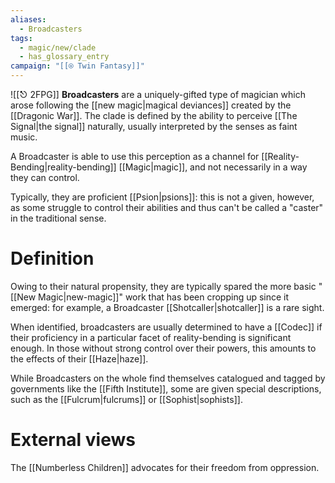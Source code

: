 ```yaml
---
aliases:
  - Broadcasters
tags:
  - magic/new/clade
  - has_glossary_entry
campaign: "[[⍟ Twin Fantasy]]"
---
```

![[⎋ 2FPG]]
**Broadcasters** are a uniquely-gifted type of magician which arose following the [[new magic|magical deviances]] created by the [[Dragonic War]]. The clade is defined by the ability to perceive [[The Signal|the signal]] naturally, usually interpreted by the senses as faint music. 

A Broadcaster is able to use this perception as a channel for [[Reality-Bending|reality-bending]] [[Magic|magic]], and not necessarily in a way they can control.

Typically, they are proficient [[Psion|psions]]: this is not a given, however, as some struggle to control their abilities and thus can't be called a "caster" in the traditional sense. 

# Definition

Owing to their natural propensity, they are typically spared the more basic "[[New Magic|new-magic]]" work that has been cropping up since it emerged: for example, a Broadcaster [[Shotcaller|shotcaller]] is a rare sight.

When identified, broadcasters are usually determined to have a [[Codec]] if their proficiency in a particular facet of reality-bending is significant enough. In those without strong control over their powers, this amounts to the effects of their [[Haze|haze]]. 

While Broadcasters on the whole find themselves catalogued and tagged by governments like the [[Fifth Institute]], some are given special descriptions, such as the [[Fulcrum|fulcrums]] or [[Sophist|sophists]].

# External views

The [[Numberless Children]] advocates for their freedom from oppression.